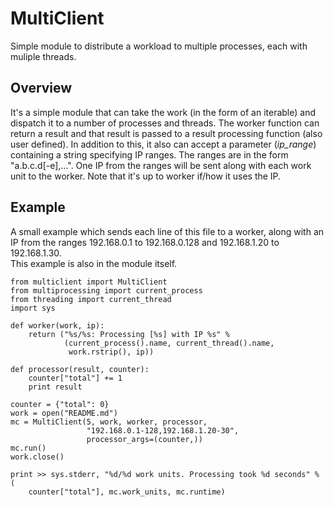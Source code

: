 MultiClient
==========

Simple module to distribute a workload to multiple processes, each
with muliple threads.

Overview
----------

It's a simple module that can take the work (in the form of an
iterable) and dispatch it to a number of processes and threads.
The worker function can return a result and that result is passed to a
result processing function (also user defined).
In addition to this, it also can accept a parameter (_ip\_range_)
containing a string specifying IP ranges. The ranges are in the form
"a.b.c.d[-e],...". One IP from the ranges will be sent along with each
work unit to the worker. Note that it's up to worker if/how it uses the IP.

Example
----------

A small example which sends each line of this file to a worker, along
with an IP from the ranges 192.168.0.1 to 192.168.0.128 and
192.168.1.20 to 192.168.1.30.  
This example is also in the module itself.

    from multiclient import MultiClient
    from multiprocessing import current_process
    from threading import current_thread
    import sys

    def worker(work, ip):
        return ("%s/%s: Processing [%s] with IP %s" %
                (current_process().name, current_thread().name,
                 work.rstrip(), ip))

    def processor(result, counter):
        counter["total"] += 1
        print result

    counter = {"total": 0}
    work = open("README.md")
    mc = MultiClient(5, work, worker, processor,
                     "192.168.0.1-128,192.168.1.20-30",
                     processor_args=(counter,))
    mc.run()
    work.close()

    print >> sys.stderr, "%d/%d work units. Processing took %d seconds" % (
        counter["total"], mc.work_units, mc.runtime)

